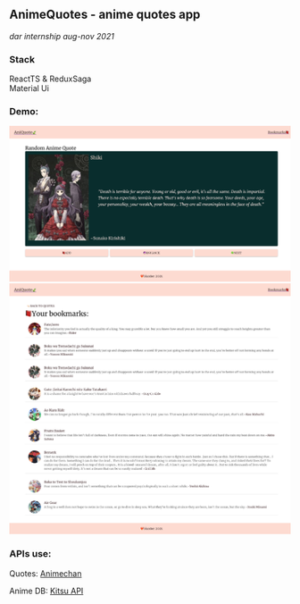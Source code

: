 ## AnimeQuotes - anime quotes app

_dar internship aug-nov 2021_

### Stack

ReactTS & ReduxSaga <br/>
Material Ui

### Demo:

![demo1](demo.png)
![demo2](demo2.png)

### APIs use:

Quotes: [Animechan](https://github.com/rocktimsaikia/anime-chan)

Anime DB: [Kitsu API](https://kitsu.docs.apiary.io/#introduction/json:api)
